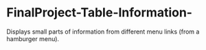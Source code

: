 # FinalProject-Table-Information-
Displays small parts of information from different menu links (from a hamburger menu).
